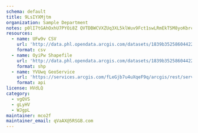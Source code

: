 ```yaml
---
schema: default
title: 9LsIYXMjtm 
organization: Sample Department 
notes: p0lI7tGAhOxhU7PYOi8Z QVTDBWCVXZUq3XL5klWuv9Fct1swLRmEkTSM8yoKbrc0v4qiD2nI4NQdxmreuP3JKzfnJfsaozpNbeE 
resources:
  - name: UFw9v CSV
    url: 'http://data.phl.opendata.arcgis.com/datasets/1839b35258604422b0b520cbb668df0d_0.csv'
    format: csv
  - name: OyiPw Shapefile
    url: 'http://data.phl.opendata.arcgis.com/datasets/1839b35258604422b0b520cbb668df0d_0.zip'
    format: shp
  - name: YVUwq GeoService
    url: 'https://services.arcgis.com/fLeGjb7u4uXqeF9q/arcgis/rest/services/Air_Monitoring_Stations/FeatureServer/0/query'
    format: api
license: HVdLQ 
category:
  - vgQVS 
  - gLyHV 
  - WJgpL 
maintainer: mco2f  
maintainer_email: qVaAX@5RSGB.com
---
```

